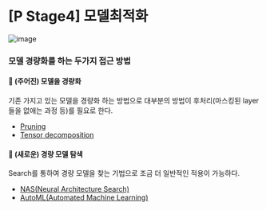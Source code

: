 # [P Stage4] 모델최적화
![image](https://user-images.githubusercontent.com/71882533/120030628-ac818800-c032-11eb-81ce-3d60708877ae.png)

### 모델 경량화를 하는 두가지 접근 방법
#### :triangular_flag_on_post: (주어진) 모델을 경량화
기존 가지고 있는 모델을 경량화 하는 방법으로 대부분의 방법이 후처리(마스킹된 layer들을 없애는 과정 등)를 필요로 한다.
- [Pruning](https://github.com/bcaitech1/p4-opt-5-vibrhanium-/tree/jaegyeong/readme/Pruning)
- [Tensor decomposition](https://github.com/bcaitech1/p4-opt-5-vibrhanium-/tree/jaegyeong/readme/Tensor_decomposition)

#### :triangular_flag_on_post: (새로운) 경량 모델 탐색
Search를 통하여 경량 모델을 찾는 기법으로 조금 더 일반적인 적용이 가능하다.
- [NAS(Neural Architecture Search)](https://github.com/bcaitech1/p4-opt-5-vibrhanium-/tree/jaegyeong/readme/NAS)
- [AutoML(Automated Machine Learning)](https://github.com/bcaitech1/p4-opt-5-vibrhanium-/tree/jaegyeong/readme/AutoML)
